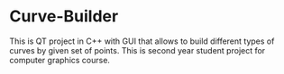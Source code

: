 # Curve-Builder
This is QT project in C++ with GUI that allows to build different types of curves by given set of points.
This is second year student project for computer graphics course.
